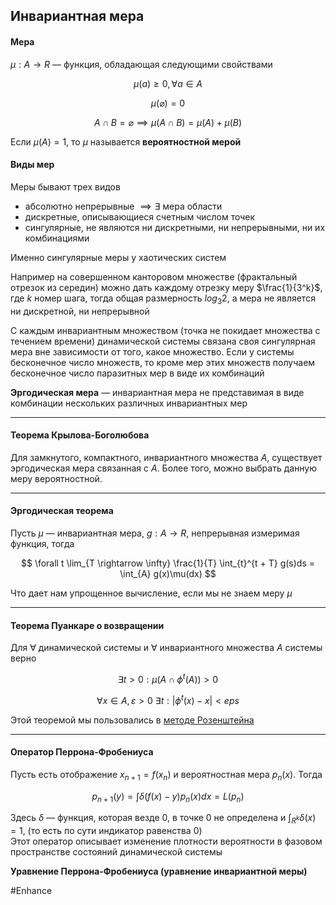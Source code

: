 ## Инвариантная мера

#### Мера
$\mu: A \rightarrow R$ — функция, обладающая следующими свойствами

$$
    \mu(a) \geq 0, \forall a \in A
$$

$$
    \mu(\varnothing) = 0
$$

$$
    A \cap B = \varnothing \implies \mu(A \cap B) = \mu(A) + \mu(B)
$$

Если $\mu(A) = 1$, то $\mu$ называется **вероятностной мерой**

#### Виды мер

Меры бывают трех видов
- абсолютно непрерывные $\implies \exists$ мера области
- дискретные, описывающиеся счетным числом точек
- сингулярные, не являются ни дискретными, ни непрерывными, ни их комбинациями

Именно сингулярные меры у хаотических систем

Например на совершенном канторовом множестве (фрактальный отрезок из середин) можно дать каждому отрезку меру $\frac{1}{3^k}$, где $k$ номер шага, тогда общая размерность $log_3 2$, а мера не является ни дискретной, ни непрерывной

С каждым инвариантным множеством (точка не покидает множества с течением времени) динамической системы связана своя сингулярная мера вне зависимости от того, какое множество.  Если у системы бесконечное число множеств, то кроме мер этих множеств получаем бесконечное число паразитных мер в виде их комбинаций

**Эргодическая мера** — инвариантная мера не представимая в виде комбинации нескольких различных инвариантных мер

___

#### Теорема Крылова-Боголюбова
Для замкнутого, компактного, инвариантного множества $A$, существует эргодическая мера связанная с $A$. Более того, можно выбрать данную меру вероятностной.

___

#### Эргодическая теорема
Пусть $\mu$ — инвариантная мера, $g: A \rightarrow R$, непрерывная измеримая функция, тогда

$$
\forall t \lim_{T \rightarrow \infty} \frac{1}{T} \int_{t}^{t + T} g(s)ds = \int_{A} g(x)\mu(dx) 
$$

Что дает нам упрощенное вычисление, если мы не знаем меру $\mu$

___

#### Теорема Пуанкаре о возвращении
Для $\forall$ динамической системы и $\forall$ инвариантного множества $A$ системы верно

$$
    \exists t > 0: \mu(A \cap \phi^t(A)) > 0
$$

$$
    \forall x \in A, \varepsilon > 0\ \exists t: |\phi^t(x) - x| < eps
$$

Этой теоремой мы пользовались в [методе Розенштейна](Rosenstein%20algorithm.md)

___

#### Оператор Перрона-Фробениуса
Пусть есть отображение $x_{n + 1} = f(x_n)$ и вероятностная мера $p_n(x)$. Тогда

$$
    p_{n + 1}(y) = \int \delta(f(x) - y)p_n(x)dx = L(p_n)
$$

Здесь $\delta$ — функция, которая везде 0, в точке 0 не определена и $\int_{R^k} \delta(x) = 1$, (то есть по сути индикатор равенства 0)  
Этот оператор описывает изменение плотности вероятности в фазовом пространстве состояний динамической системы

**Уравнение Перрона-Фробениуса (уравнение инвариантной меры)**

#Enhance